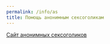 ```yaml
---
permalink: /info/as
title: Помощь анонимным сексоголикам
---
```


[Сайт анонимных  сексоголиков](https://sa12.org/)